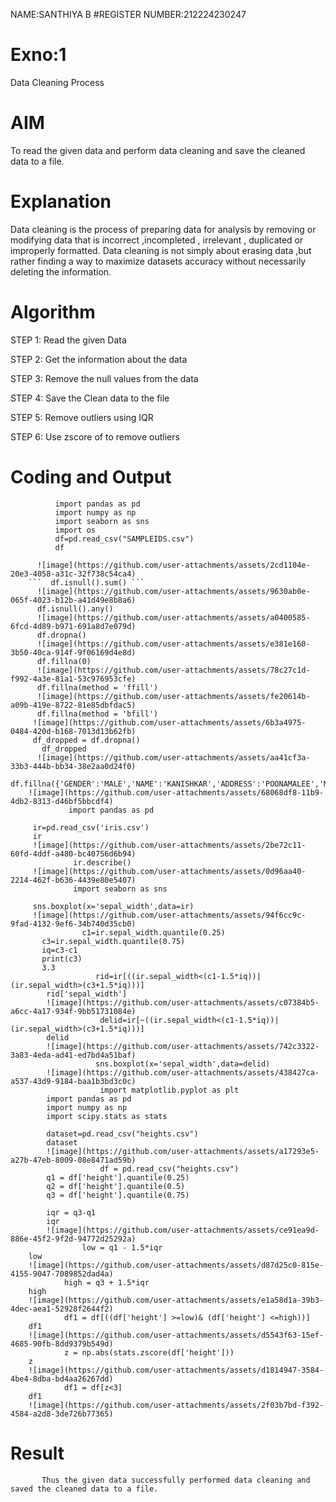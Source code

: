 NAME:SANTHIYA B
#REGISTER NUMBER:212224230247
# Exno:1
Data Cleaning Process

# AIM
To read the given data and perform data cleaning and save the cleaned data to a file.

# Explanation
Data cleaning is the process of preparing data for analysis by removing or modifying data that is incorrect ,incompleted , irrelevant , duplicated or improperly formatted. Data cleaning is not simply about erasing data ,but rather finding a way to maximize datasets accuracy without necessarily deleting the information.

# Algorithm
STEP 1: Read the given Data

STEP 2: Get the information about the data

STEP 3: Remove the null values from the data

STEP 4: Save the Clean data to the file

STEP 5: Remove outliers using IQR

STEP 6: Use zscore of to remove outliers

# Coding and Output
```
          import pandas as pd
          import numpy as np
          import seaborn as sns
          import os 
          df=pd.read_csv("SAMPLEIDS.csv")
          df
```
          ![image](https://github.com/user-attachments/assets/2cd1104e-20e3-4058-a31c-32f738c54ca4)
        ```  df.isnull().sum() ```
          ![image](https://github.com/user-attachments/assets/9630ab0e-065f-4023-b12b-a41d49e8b8a6)
          df.isnull().any()
          ![image](https://github.com/user-attachments/assets/a0400585-6fcd-4d89-b971-691a8d7e079d)
          df.dropna()
          ![image](https://github.com/user-attachments/assets/e381e160-3b50-40ca-914f-9f06169d4e8d)
          df.fillna(0)
          ![image](https://github.com/user-attachments/assets/78c27c1d-f992-4a3e-81a1-53c976953cfe)
          df.fillna(method = 'ffill')
          ![image](https://github.com/user-attachments/assets/fe20614b-a09b-419e-8722-81e85dbfdac5)
          df.fillna(method = 'bfill')
         ![image](https://github.com/user-attachments/assets/6b3a4975-0484-420d-b168-7013d13b62fb)
         df_dropped = df.dropna()
           df_dropped
          ![image](https://github.com/user-attachments/assets/aa41cf3a-33b3-444b-bb34-38e2aa0d24f0)
        df.fillna({'GENDER':'MALE','NAME':'KANISHKAR','ADDRESS':'POONAMALEE','M1':98,'M2':87,'M3':76,'M4':92,'TOTAL':305,'AVG':89.999999})
        ![image](https://github.com/user-attachments/assets/68068df8-11b9-4db2-8313-d46bf5bbcdf4)
                 import pandas as pd
         
         ir=pd.read_csv('iris.csv')
         ir
         ![image](https://github.com/user-attachments/assets/2be72c11-60fd-4ddf-a480-bc40756d6b94)
                  ir.describe()
         ![image](https://github.com/user-attachments/assets/0d96aa40-2214-462f-b636-4439e80e5407)
                  import seaborn as sns
         
         sns.boxplot(x='sepal_width',data=ir)
         ![image](https://github.com/user-attachments/assets/94f6cc9c-9fad-4132-9ef6-34b740d35cb0)
                    c1=ir.sepal_width.quantile(0.25)
           c3=ir.sepal_width.quantile(0.75)
           iq=c3-c1
           print(c3)
           3.3
                       rid=ir[((ir.sepal_width<(c1-1.5*iq))|(ir.sepal_width>(c3+1.5*iq)))]
            rid['sepal_width']
            ![image](https://github.com/user-attachments/assets/c07384b5-a6cc-4a17-934f-9bb51731084e)
                        delid=ir[~((ir.sepal_width<(c1-1.5*iq))|(ir.sepal_width>(c3+1.5*iq)))]
            delid
            ![image](https://github.com/user-attachments/assets/742c3322-3a83-4eda-ad41-ed7bd4a51baf)
                       sns.boxplot(x='sepal_width',data=delid)
            ![image](https://github.com/user-attachments/assets/438427ca-a537-43d9-9184-baa1b3bd3c0c)
                        import matplotlib.pyplot as plt
            import pandas as pd
            import numpy as np
            import scipy.stats as stats

            dataset=pd.read_csv("heights.csv")
            dataset
            ![image](https://github.com/user-attachments/assets/a17293e5-a27b-47eb-8009-08e8471ad59b)
                        df = pd.read_csv("heights.csv")
            q1 = df['height'].quantile(0.25)
            q2 = df['height'].quantile(0.5)
            q3 = df['height'].quantile(0.75)
            
            iqr = q3-q1
            iqr
            ![image](https://github.com/user-attachments/assets/ce91ea9d-886e-45f2-9f2d-94772d25292a)
                    low = q1 - 1.5*iqr
        low
        ![image](https://github.com/user-attachments/assets/d87d25c0-815e-4155-9047-7089852dad4a)
                high = q3 + 1.5*iqr
        high
        ![image](https://github.com/user-attachments/assets/e1a58d1a-39b3-4dec-aea1-52928f2644f2)
                df1 = df[((df['height'] >=low)& (df['height'] <=high))]
        df1
        ![image](https://github.com/user-attachments/assets/d5543f63-15ef-4685-90fb-8dd9379b549d)
                z = np.abs(stats.zscore(df['height']))
        z
        ![image](https://github.com/user-attachments/assets/d1814947-3584-4be4-8dba-bd4aa26267dd)
                df1 = df[z<3]
        df1
        ![image](https://github.com/user-attachments/assets/2f03b7bd-f392-4584-a2d8-3de726b77365)


        




            
            


           






 







# Result
           Thus the given data successfully performed data cleaning and saved the cleaned data to a file.
